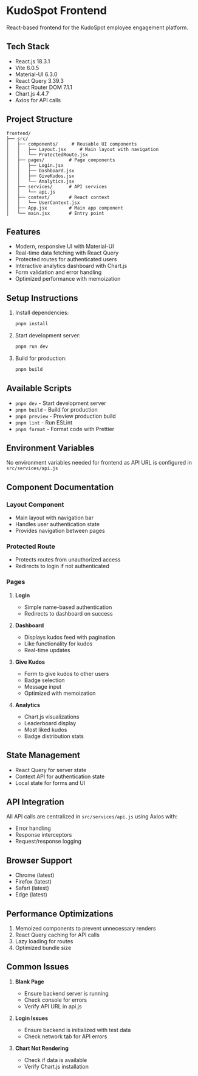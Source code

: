 # KudoSpot Frontend

React-based frontend for the KudoSpot employee engagement platform.

## Tech Stack

- React.js 18.3.1
- Vite 6.0.5
- Material-UI 6.3.0
- React Query 3.39.3
- React Router DOM 7.1.1
- Chart.js 4.4.7
- Axios for API calls

## Project Structure

```
frontend/
├── src/
│   ├── components/     # Reusable UI components
│   │   ├── Layout.jsx     # Main layout with navigation
│   │   └── ProtectedRoute.jsx
│   ├── pages/         # Page components
│   │   ├── Login.jsx
│   │   ├── Dashboard.jsx
│   │   ├── GiveKudos.jsx
│   │   └── Analytics.jsx
│   ├── services/      # API services
│   │   └── api.js
│   ├── context/       # React context
│   │   └── UserContext.jsx
│   ├── App.jsx        # Main app component
│   └── main.jsx       # Entry point
```

## Features

- Modern, responsive UI with Material-UI
- Real-time data fetching with React Query
- Protected routes for authenticated users
- Interactive analytics dashboard with Chart.js
- Form validation and error handling
- Optimized performance with memoization

## Setup Instructions

1. Install dependencies:

   ```bash
   pnpm install
   ```

2. Start development server:

   ```bash
   pnpm run dev
   ```

3. Build for production:
   ```bash
   pnpm build
   ```

## Available Scripts

- `pnpm dev` - Start development server
- `pnpm build` - Build for production
- `pnpm preview` - Preview production build
- `pnpm lint` - Run ESLint
- `pnpm format` - Format code with Prettier

## Environment Variables

No environment variables needed for frontend as API URL is configured in `src/services/api.js`

## Component Documentation

### Layout Component

- Main layout with navigation bar
- Handles user authentication state
- Provides navigation between pages

### Protected Route

- Protects routes from unauthorized access
- Redirects to login if not authenticated

### Pages

1. **Login**

   - Simple name-based authentication
   - Redirects to dashboard on success

2. **Dashboard**

   - Displays kudos feed with pagination
   - Like functionality for kudos
   - Real-time updates

3. **Give Kudos**

   - Form to give kudos to other users
   - Badge selection
   - Message input
   - Optimized with memoization

4. **Analytics**
   - Chart.js visualizations
   - Leaderboard display
   - Most liked kudos
   - Badge distribution stats

## State Management

- React Query for server state
- Context API for authentication state
- Local state for forms and UI

## API Integration

All API calls are centralized in `src/services/api.js` using Axios with:

- Error handling
- Response interceptors
- Request/response logging

## Browser Support

- Chrome (latest)
- Firefox (latest)
- Safari (latest)
- Edge (latest)

## Performance Optimizations

1. Memoized components to prevent unnecessary renders
2. React Query caching for API calls
3. Lazy loading for routes
4. Optimized bundle size

## Common Issues

1. **Blank Page**

   - Ensure backend server is running
   - Check console for errors
   - Verify API URL in api.js

2. **Login Issues**

   - Ensure backend is initialized with test data
   - Check network tab for API errors

3. **Chart Not Rendering**
   - Check if data is available
   - Verify Chart.js installation
